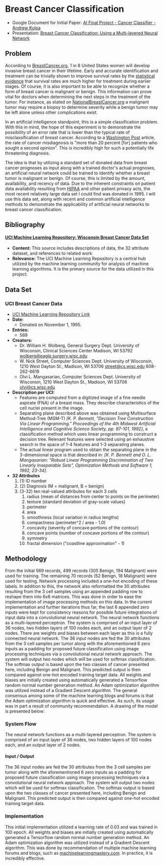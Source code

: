 Breast Cancer Classification
============================
  * Google Document for Initial Paper: [AI Final Project - Cancer Classifier - Andrew Kulpa](https://docs.google.com/document/d/1XtlSw0b1myOK-ZS2T91H5fVoD4ZpXZ7IUoF7B2YUeag/edit?usp=sharing)
  * Presentation: [Breast Cancer Classification: Using a Multi-layered Neural Network](https://docs.google.com/presentation/d/1J2SKmBbwqtc5LAA7hEretQtpXe4O_-S5hDtN1I1ppg0/edit?usp=sharing)
## Problem

According to [BreastCancer.org](http://www.breastcancer.org/symptoms/understand_bc/statistics), 1 in 8 United 
States women will develop invasive breast cancer in their lifetime. Early and accurate identification and 
treatment can be trivially shown to improve survival rates by the [statistical evidence](https://www.cancer.org/cancer/breast-cancer/understanding-a-breast-cancer-diagnosis/breast-cancer-survival-rates.html) 
that survival rates are much higher for treatment during earlier stages. Of course, it is also important 
to be able to recognize whether a form of breast cancer is malignant or benign. This information 
can prove vital for doctors when determining the next steps in the treatment of the tumor. For instance, 
as stated on [NationalBreastCancer.org](http://www.nationalbreastcancer.org/breast-tumors) a malignant 
tumor may require a biopsy to determine severity while a benign tumor may be left alone unless other 
complications exist.

In an artificial intelligence standpoint, this is a simple classification problem. With this in mind, the hope of this 
experiment is to demonstrate the possibility of an error rate that is lower than the typical rate of misclassification of 
breast cancer. According to a [Washington Post](https://www.washingtonpost.com/national/health-science/20-percent-of-patients-with-serious-conditions-are-first-misdiagnosed-study-says/2017/04/03/e386982a-189f-11e7-9887-1a5314b56a08_story.html?noredirect=on&utm_term=.b8b45332d5fa) 
article, the rate of cancer misdiagnosis is "more than 20 percent [for] patients who sought a second opinion". 
This is incredibly high for such a potentially life threatening diagnosis.

The idea is that by utilizing a standard set of donated data from breast cancer prognoses as input along with 
a trained doctor's actual prognoses, an artificial neural network could be trained to identify whether a 
breast tumor is malignant or benign. Of course, this is limited by the amount, availability, and recency of data. Due to 
the inherent constraints on patient data availability resulting from [HIPAA](https://www.hhs.gov/hipaa/for-individuals/guidance-materials-for-consumers/index.html) 
and other patient privacy acts, the most recent relatively large data set I could find was donated in 1995. 
I will use this data set, along with recent and common artificial intelligence methods to demonstrate the 
applicability of artificial neural networks to breast cancer classification.

## Bibliography
#### [UCI Machine Learning Repository: Wisconsin Breast Cancer Data Set](https://archive.ics.uci.edu/ml/datasets/Breast+Cancer+Wisconsin+%28Diagnostic%29)
  * **Content:** This source includes descriptions of data, the 32 attribute dataset, and references to related work.
  * **Relevance:** The UCI Machine Learning Repository is a central hub utilized by the machine learning community for analysis of machine learning algorithms. It is the primary source for the data utilized in this project.

## Data Set 
### UCI Breast Cancer Data
  * [UCI Machine Learning Repository Link](https://archive.ics.uci.edu/ml/datasets/Breast+Cancer+Wisconsin+%28Diagnostic%29)
  * **Date:** 
    * Donated on November 1, 1995.
  * **Entries:**
    *  569
  * **Creators:**
    * Dr. William H. Wolberg, General Surgery Dept. 
        University of Wisconsin, Clinical Sciences Center 
        Madison, WI 53792 
        wolberg@eagle.surgery.wisc.edu 
    * W. Nick Street, Computer Sciences Dept. 
      University of Wisconsin, 1210 West Dayton St., Madison, WI 53706 
      street@cs.wisc.edu 608-262-6619 
    * Olvi L. Mangasarian, Computer Sciences Dept. 
      University of Wisconsin, 1210 West Dayton St., Madison, WI 53706 
      olvi@cs.wisc.edu 
  * **Description per UCI:**
    * Features are computed from a digitized image of a fine needle aspirate (FNA) of a breast mass. They describe characteristics of the cell nuclei present in the image.
    * Separating plane described above was obtained using Multisurface Method-Tree (MSM-T) *[K. P. Bennett, "Decision Tree Construction Via Linear Programming." Proceedings of the 4th Midwest Artificial Intelligence and Cognitive Science Society, pp. 97-101, 1992]*, a classification method which uses linear programming to construct a decision tree. Relevant features were selected using an exhaustive search in the space of 1-4 features and 1-3 separating planes. 
    * The actual linear program used to obtain the separating plane in the 3-dimensional space is that described in: *[K. P. Bennett and O. L. Mangasarian: "Robust Linear Programming Discrimination of Two Linearly Inseparable Sets", Optimization Methods and Software 1, 1992, 23-34]*. 
  * **32 Attributes**
    1. (1) ID number 
    2. (2) Diagnosis (M = malignant, B = benign) 
    3. (3-32) ten real-valued attributes for each 3 cells
        1. radius (mean of distances from center to points on the perimeter)
    	2. texture (standard deviation of gray-scale values)
    	3. perimeter
    	4. area
    	5. smoothness (local variation in radius lengths)
    	6. compactness (perimeter^2 / area - 1.0)
    	7. concavity (severity of concave portions of the contour)
    	8. concave points (number of concave portions of the contour)
    	9. symmetry 
    	10. fractal dimension ("coastline approximation" - 1)
    
  

## Methodology
From the initial 569 records, 499 records (305 Benign, 194 Malignant) were used for training. The remaining 70 records (52 Benign, 18 Malignant) were used for testing. Network processing included a one-hot encoding of these labels. In addition to this, the network also reformatted the 30 attributes resulting from the 3 cell samples using an appended padding row to reshape them into 6x6 matrices. This was done in order to ease the implementation of image processing methods on this data. In the current implementation and further iterations thus far, the last 6 appended zero inputs were kept for consistency reasons for possible future integrations of input data into a convolutional neural network.
The neural network functions as a multi-layered perceptron. The system is comprised of an input layer of 36 nodes, two hidden layers of 100 nodes each, and an output layer of 2 nodes. There are weights and biases between each layer as this is a fully connected neural network. The 36 input nodes are fed the 30 attributes from the 3 cell samples per tumor along with the aforementioned 6 zero inputs as a padding for proposed future classification using image processing techniques via a convolutional neural network approach. The system will output two nodes which will be used for softmax classification. The softmax output is based upon the two classes of cancer presented here, including Benign and Malignant. This predicted output is then compared against one-hot encoded training target data.
All weights and biases are initially created using automatically generated a Tensorflow random normal number generation method. An Adam optimization algorithm was utilized instead of a Gradient Descent algorithm. The general consensus among some of the machine learning blogs and forums is that the Adam optimization algorithm is quick and effective. As such, its usage was in part a result of community recommendation. A drawing of the model is presented below:

### System Flow
The neural network functions as a multi-layered perceptron. The system is comprised of
an input layer of 36 nodes, two hidden layers of 100 nodes each, and an output layer 
of 2 nodes. 
#### Input / Output
The 36 input nodes are fed the 30 attributes from the 3 cell samples per tumor along 
with the aforementioned 6 zero inputs as a padding for proposed future classification 
using image processing techniques via a convolutional neural network approach. The system 
will output two nodes which will be used for softmax classification. The softmax output 
is based upon the two classes of cancer presented here, including Benign and Malignant. 
This predicted output is then compared against one-hot encoded training target data.
### Implementation
This initial implementation utilized a learning rate of 0.03 and was trained in 100 epoch. 
All weights and biases are initially created using automatically generated a Tensorflow 
random normal number generation method. An Adam optimization algorithm was utilized 
instead of a Gradient Descent algorithm. This was done by recommendation of multiple 
machine learning forums and blogs, such as [machinelearningmastery.com](https://machinelearningmastery.com/adam-optimization-algorithm-for-deep-learning/). 
In practice, it is incredibly effective.

